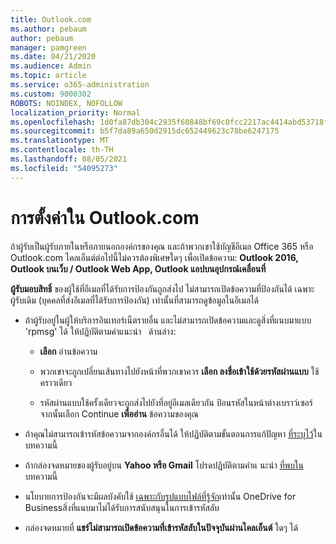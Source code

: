 ```yaml
---
title: Outlook.com
ms.author: pebaum
author: pebaum
manager: pamgreen
ms.date: 04/21/2020
ms.audience: Admin
ms.topic: article
ms.service: o365-administration
ms.custom: 9000302
ROBOTS: NOINDEX, NOFOLLOW
localization_priority: Normal
ms.openlocfilehash: 1d0fa87db304c2935f60848bf69c0fcc2217ac4414abd53718f418785e8804c5
ms.sourcegitcommit: b5f7da89a650d2915dc652449623c78be6247175
ms.translationtype: MT
ms.contentlocale: th-TH
ms.lasthandoff: 08/05/2021
ms.locfileid: "54095273"
---
```

# <a name="settings-in-outlookcom"></a>การตั้งค่าใน Outlook.com

ถ้าผู้รับเป็นผู้รับภายในหรือภายนอกองค์กรของคุณ และถ้าพวกเขาใช้บัญชีอีเมล Office 365 หรือ Outlook.com ไคลเอ็นต์ต่อไปนี้ไม่ควรต้องพิเศษใดๆ เพื่อเปิดข้อความ: **Outlook 2016, Outlook บนเว็บ / Outlook Web App, Outlook แอปบนอุปกรณ์เคลื่อนที่**

**ผู้รับมอบสิทธิ์** ของผู้ใช้ที่อีเมลที่ได้รับการป้องกันถูกส่งไป ไม่สามารถเปิดข้อความที่ป้องกันได้ เฉพาะผู้รับเดิม (บุคคลที่ส่งอีเมลที่ได้รับการป้องกัน) เท่านั้นที่สามารถดูข้อมูลในอีเมลได้

- ถ้าผู้รับอยู่ในผู้ให้บริการอินเทอร์เน็ตรายอื่น และไม่สามารถเปิดข้อความและดูสิ่งที่แนบมาแบบ 'rpmsg' ได้ ให้ปฏิบัติตามคําแนะนํา &nbsp; ด้านล่าง:
    
    - **เลือก** อ่านข้อความ
    
    - พวกเขาจะถูกเปลี่ยนเส้นทางไปยังหน้าที่พวกเขาควร **เลือก ลงชื่อเข้าใช้ด้วยรหัสผ่านแบบ** ใช้คราวเดียว
    
    - รหัสผ่านแบบใช้ครั้งเดียวจะถูกส่งไปยังที่อยู่อีเมลเดียวกัน ป้อนรหัสในหน้าต่างเบราว์เซอร์ จากนั้นเลือก Continue **เพื่ออ่าน** ข้อความของคุณ

- ถ้าคุณไม่สามารถเข้ารหัสข้อความจากองค์กรอื่นได้ ให้ปฏิบัติตามขั้นตอนการแก้ปัญหา [ที่ระบุไว้](https://support.office.com/article/known-issues-opening-irm-protected-emails-sent-from-users-in-other-office-365-organizations-0dec0593-a05d-4aa2-8445-9311ebab3164)ในบทความนี้

- ถ้ากล่องจดหมายของผู้รับอยู่บน **Yahoo หรือ Gmail** โปรดปฏิบัติตามคําแ </span> นะนํา [ที่พบใน](https://support.office.com/article/how-do-i-open-a-protected-message-1157a286-8ecc-4b1e-ac43-2a608fbf3098)บทความนี้

- นโยบายการป้องกันจะมีผลบังคับใช้ [เฉพาะกับรูปแบบไฟล์ที่รู้จัก](https://docs.microsoft.com/azure/information-protection/rms-client/client-admin-guide-file-types)เท่านั้น OneDrive for Businessสิ่งที่แนบมาไม่ได้รับการสนับสนุนในการเข้ารหัสลับ

- กล่องจดหมายที่ **แชร์ไม่สามารถเปิดข้อความที่เข้ารหัสลับในปัจจุบันผ่านไคลเอ็นต์** ใดๆ ได้ 

